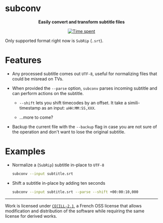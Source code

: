 # subconv

<p align="center"><strong>
Easily convert and transform subtitle files
</strong></p>

<p align="center">
  <a href="https://wakatime.com/badge/github/mrnossiom/subconv">
    <img alt="Time spent" src="https://wakatime.com/badge/github/mrnossiom/subconv.svg" />
  </a>
</p>

Only supported format right now is `SubRip` (`.srt`).

# Features

- Any processed subtitle comes out `UTF-8`, useful for normalizing files that could be misread on TVs.

- When provided the `--parse` option, `subconv` parses incoming subtitle and can perform actions on the subtitle.

  - `--shift` lets you shift timecodes by an offset. It take a simili-timestamp as an input: `±HH:MM:SS,XXX`.

  - …more to come?

- Backup the current file with the `--backup` flag in case you are not sure of the operation and don't want to lose the original subtitle.

# Examples

- Normalize a (`SubRip`) subtitle in-place to `UTF-8`

  ```sh
  subconv --input subtitle.srt
  ```

- Shift a subtitle in-place by adding ten seconds

  ```sh
  subconv --input subtitle.srt --parse --shift +00:00:10,000
  ```

---

Work is licensed under [`CECILL-2.1`](https://choosealicense.com/licenses/cecill-2.1/), a French OSS license that allows modification and distribution of the software while requiring the same license for derived works.

